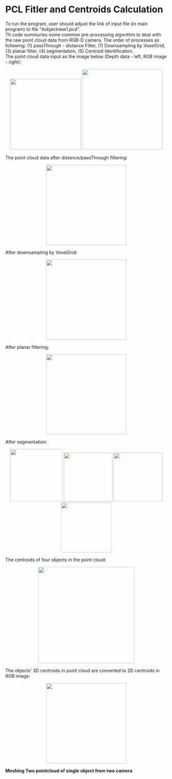 # PCL Fitler and Centroids Calculation
To run the program, user should adjust the link of input file (in main program) to file "4objectnew1.pcd".\
Th code summuries some common pre-processing algorithm to deal with the raw point cloud data from RGB-D camera. The order of processes as following: (1) passThrough - distance Filter, (1) Downsampling by VoxelGrid, (3) planar filter, (4) segmentation, (5) Centroid Identification.\
The point cloud data input as the image below (Depth data - left, RGB image - right):
<p align="center">
  <img src="https://github.com/buivn/images/blob/master/cvUnr2019/pcdInput.png" width="220">
  <img src="https://github.com/buivn/images/blob/master/cvUnr2019/4objectnew1.jpg" width="250">
</p>
The point cloud data after distance/passThrough filtering:
<p align="center">
  <img src="https://github.com/buivn/images/blob/master/cvUnr2019/passThrough061319.png" width="250">
</p>

After downsampling by VoxelGrid:
<p align="center">
  <img src="https://github.com/buivn/images/blob/master/cvUnr2019/Downsampling061319.png" width="250">
</p>

After planar filtering: 
<p align="center">
  <img src="https://github.com/buivn/images/blob/master/cvUnr2019/planerFiltering1.png" width="250">
</p>
After segmentation:
<p align="center">
  <img src="https://github.com/buivn/images/blob/master/cvUnr2019/object4061319.png" width="163">
  <img src="https://github.com/buivn/images/blob/master/cvUnr2019/object3061319.png" width="152">
  <img src="https://github.com/buivn/images/blob/master/cvUnr2019/object1061319.png" width="152">
  <img src="https://github.com/buivn/images/blob/master/cvUnr2019/object2061319.png" width="156">  
</p>
The centroids of four objects in the point cloud:
<p align="center">
  <img src="https://github.com/buivn/images/blob/master/cvUnr2019/centroid3D.png" width="300">
</p>
The objects' 3D centroids in point cloud are converted to 2D centroids in RGB image:
<p align="center">
  <img src="https://github.com/buivn/images/blob/master/cvUnr2019/2Dcentroids.png" width="250">
</p>

**Meshing Two pointcloud of single object from two camera**
